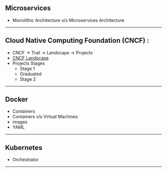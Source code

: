 ## Microservices 
- Monolithic Architecture v/s Microservices Architecture 

<hr>

## Cloud Native Computing Foundation (CNCF) :
- CNCF -> Trail -> Landscape -> Projects 
- [CNCF Landscape](https://landscape.cncf.io/)
- Projects Stages 
  - Stage 1 
  - Graduated
  - Stage 2

<hr>

## Docker
- Containers 
- Containers v/s Virtual Machines 
- images 
- YAML 

<hr>

## Kubernetes 
- Orchestrator 

<hr>